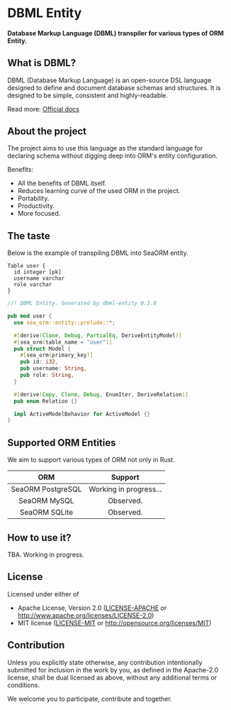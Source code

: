 # DBML Entity

#### Database Markup Language (DBML) transpiler for various types of ORM Entity.

## What is DBML?

DBML (Database Markup Language) is an open-source DSL language designed to define and document database schemas and structures. It is designed to be simple, consistent and highly-readable.

Read more: [Official docs](https://www.dbml.org/home/)

## About the project

The project aims to use this language as the standard language for declaring schema without digging deep into ORM's entity configuration.

Benefits:

- All the benefits of DBML itself.
- Reduces learning curve of the used ORM in the project.
- Portability.
- Productivity.
- More focused.

## The taste

Below is the example of transpiling DBML into SeaORM entity.

```dbml
Table user {
  id integer [pk]
  username varchar
  role varchar
}
```

```rust
//! DBML Entity. Generated by dbml-entity 0.1.0

pub mod user {
  use sea_orm::entity::prelude::*;

  #[derive(Clone, Debug, PartialEq, DeriveEntityModel)]
  #[sea_orm(table_name = "user")]
  pub struct Model {
    #[sea_orm(primary_key)]
    pub id: i32,
    pub username: String,
    pub role: String,
  }

  #[derive(Copy, Clone, Debug, EnumIter, DeriveRelation)]
  pub enum Relation {}

  impl ActiveModelBehavior for ActiveModel {}
}
```

## Supported ORM Entities

We aim to support various types of ORM not only in Rust.

|             ORM             |                               Support                               |
|:---------------------------:|:-------------------------------------------------------------------:|
| SeaORM PostgreSQL           | Working in progress...                                              |
| SeaORM MySQL                | Observed.                                                           |
| SeaORM SQLite               | Observed.                                                           |

## How to use it?

TBA. Working in progress.

## License

Licensed under either of

- Apache License, Version 2.0
  ([LICENSE-APACHE](LICENSE-APACHE) or <http://www.apache.org/licenses/LICENSE-2.0>)
- MIT license
  ([LICENSE-MIT](LICENSE-MIT) or <http://opensource.org/licenses/MIT>)

## Contribution

Unless you explicitly state otherwise, any contribution intentionally submitted
for inclusion in the work by you, as defined in the Apache-2.0 license, shall be
dual licensed as above, without any additional terms or conditions.

We welcome you to participate, contribute and together.
